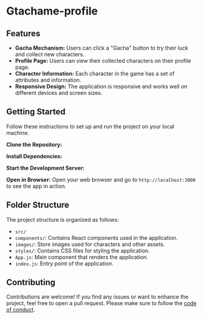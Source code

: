 # Gtachame-profile

## Features

- **Gacha Mechanism:** Users can click a "Gacha" button to try their luck and collect new characters.
- **Profile Page:** Users can view their collected characters on their profile page.
- **Character Information:** Each character in the game has a set of attributes and information.
- **Responsive Design:** The application is responsive and works well on different devices and screen sizes.

## Getting Started

Follow these instructions to set up and run the project on your local machine.

**Clone the Repository:**
   
**Install Dependencies:**

**Start the Development Server:**
   
**Open in Browser:**
Open your web browser and go to `http://localhost:3000` to see the app in action.

## Folder Structure

The project structure is organized as follows:

- `src/`
- `components/`: Contains React components used in the application.
- `images/`: Store images used for characters and other assets.
- `styles/`: Contains CSS files for styling the application.
- `App.js`: Main component that renders the application.
- `index.js`: Entry point of the application.

## Contributing

Contributions are welcome! If you find any issues or want to enhance the project, feel free to open a pull request. Please make sure to follow the [code of conduct](CODE_OF_CONDUCT.md).

